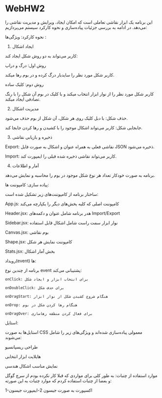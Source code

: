 # WebHW2
این برنامه یک ابزار نقاشی تعاملی است که امکان ایجاد، ویرایش و مدیریت نقاشی‌ را می‌دهد. در ادامه به بررسی جزئیات پیاده‌سازی و نحوه کارکرد سیستم می‌پردازیم:


نحوه کارکرد:
ویژگی‌ها :

1. ایجاد اشکال

کاربر می‌تواند به دو روش شکل ایجاد کند:

روش اول: درگ و دراپ

کاربر شکل مورد نظر را سایدبار درگ کرده و در بوم رها میکند.

روش دوم: کلیک ساده

کاربر شکل مورد نظر را از نوار ابزار انتخاب میکند و با کلیک در بوم آن شکل را با رنگ تصادفی ایجاد میکند.

2. مدیریت اشکال

حذف شکل: با دبل کلیک روی هر شکل، آن شکل از بوم حذف می‌شود.

جابجایی شکل: کاربر می‌تواند اشکال موجود را با کشیدن و رها کردن جابجا کند.

3. ذخیره و بازیابی نقاشی

 Export: نقاشی فعلی به همراه عنوان و اشکال به صورت فایل JSON ذخیره می‌شود.

 Import: کاربر می‌تواند نقاشی ذخیره شده قبلی را ایمپورت کند.

4. آمار و اطلاعات

برنامه به صورت خودکار تعداد هر نوع شکل موجود در بوم را محاسبه و نمایش می‌دهد.


پیاده سازی:
کامپوننت ها:

ساختار برنامه از کامپوننت‌های زیر تشکیل شده است:

 App.js: کامپوننت اصلی که کلیه بخش‌های دیگر را یکپارچه می‌کند

 Header.jsx: هدر برنامه شامل عنوان و دکمه‌های Import/Export

 Sidebar.jsx: نوار ابزار سمت راست شامل اشکال قابل استفاده

 Canvas.jsx: بوم نقاشی

 Shape.jsx: کامپوننت نمایش هر شکل

 Stats.jsx: بخش آمار  اشکال

رویداد(event) ها:

برنامه از چندین نوع event پشتیبانی می‌کند:

    onClick: برای انتخاب ابزار و ایجاد شکل

    onDoubleClick: برای حذف شکل

    onDragStart: هنگام شروع کشیدن شکل از نوار ابزار

    onDrop: هنگام رها کردن شکل در بوم

    onDragOver: برای فعال کردن منطقه رهاسازی

استایل:

استایل‌ها به صورت CSS معمولی پیاده‌سازی شده‌اند و ویژگی‌های زیر را شامل می‌شوند:

طراحی ریسپانسیو

هایلایت ابزار انتخابی

نمایش مناسب اشکال هندسی



موارد استفاده از چتبات:
به طور کلی برای مواردی که قبلا کار نکرده بودم از سرچ گوگل و بعضا از چتبات استفاده کردم که موارد چتبات به این صورته:

1-اکسپورت به صورت جیسون
2-ایمپورت جیسون
